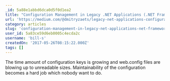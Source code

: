 ```yaml
---
_id: 5a88e1abbd6dca0d5f0d1ea2
title: "Configuration Management in Legacy .NET Applications (.NET Framework 4.5.1+)"
url: 'https://medium.com/@dmitryzaets/legacy-net-applications-configuration-management-net-framework-4-5-1-68220335d9d8'
category: articles
slug: 'configuration-management-in-legacy-net-applications-net-framework-4-5-1'
user_id: 5a83ce59d6eb0005c4ecda2c
username: 'bill-s'
createdOn: '2017-05-26T08:15:22.000Z'
tags: []
---
```


The time amount of configuration keys is growing and web.config files are blowing up to unreadable sizes. Maintainability of the configuration becomes a hard job which nobody want to do.
